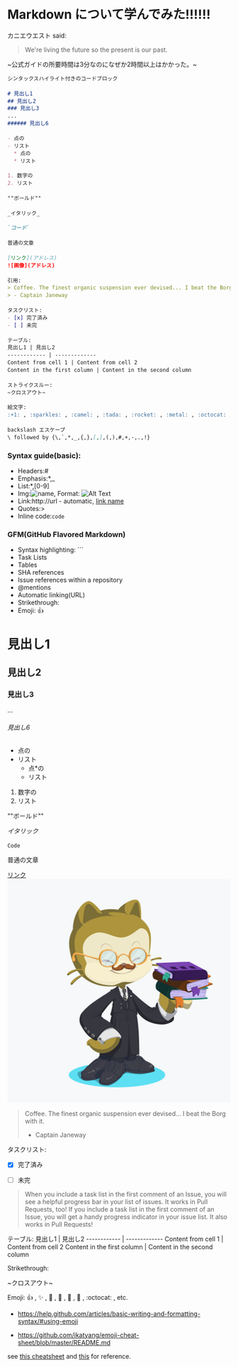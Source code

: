 # Markdown について学んでみた!!!!!!

カニエウエスト said:

> We're living the future so
> the present is our past.

~公式ガイドの所要時間は3分なのになぜか2時間以上はかかった。~

```markdown
シンタックスハイライト付きのコードブロック

# 見出し1
## 見出し2
### 見出し3
...
###### 見出し6

- 点の
- リスト
  * 点の
  * リスト

1. 数字の
2. リスト

""ボールド""

_イタリック_ 

`コード` 

普通の文章

[リンク](アドレス)
![画像](アドレス)

引用:
> Coffee. The finest organic suspension ever devised... I beat the Borg with it.
> - Captain Janeway

タスクリスト:
- [x] 完了済み
- [ ] 未完

テーブル:
見出し1 | 見出し2
------------ | -------------
Content from cell 1 | Content from cell 2
Content in the first column | Content in the second column

ストライクスルー:
~クロスアウト~

絵文字:
:+1: , :sparkles: , :camel: , :tada: , :rocket: , :metal: , :octocat: , etc.
 
backslash エスケープ
\ followed by {\,`,*,_,{,},[,],(,),#,+,-,.,!}

```

### Syntax guide(basic):
- Headers:#
- Emphasis:*,_
- List:*,[0-9]
- Img:![name](path), Format: ![Alt Text](url)
- Link:http://url - automatic, [link name](url)
- Quotes:>
- Inline code:`code`

### GFM(GitHub Flavored Markdown)
- Syntax highlighting: ```
- Task Lists
- Tables
- SHA references
- Issue references within a repository
- @mentions
- Automatic linking(URL)
- Strikethrough:
- Emoji: :+1:


# 見出し1
## 見出し2
### 見出し3
...
###### 見出し6

- 点の
- リスト
  * 点\*の
  * リスト

1. 数字の
2. リスト

""ボールド""

_イタリック_ 

`Code` 

普通の文章

[リンク](https://mapotofu9.github.io/)
![画像](octocat(2).png)

> Coffee. The finest organic suspension ever devised... I beat the Borg with it.
> - Captain Janeway

タスクリスト:
- [x] 完了済み
- [ ] 未完


> When you include a task list in the first comment of an Issue, you will see a helpful progress bar in your list of issues. It works in Pull Requests, too!
> If you include a task list in the first comment of an Issue, you will get a handy progress indicator in your issue list. It also works in Pull Requests!

テーブル:
見出し1 | 見出し2
------------ | -------------
Content from cell 1 | Content from cell 2
Content in the first column | Content in the second column

Strikethrough:

~クロスアウト~

Emoji:
:+1: , :sparkles: , :camel: , :tada: , :rocket: , :metal: , :octocat: , etc.

- https://help.github.com/articles/basic-writing-and-formatting-syntax/#using-emoji

- https://github.com/ikatyang/emoji-cheat-sheet/blob/master/README.md

see [this cheatsheet](https://guides.github.com/pdfs/markdown-cheatsheet-online.pdf) and [this](https://guides.github.com/features/mastering-markdown/) for reference.
